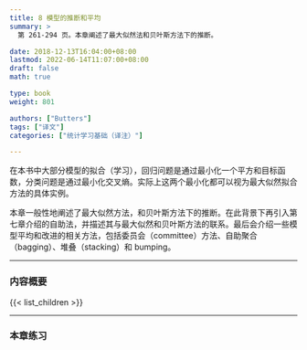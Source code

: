 ```yaml
---
title: 8 模型的推断和平均
summary: >
  第 261-294 页。本章阐述了最大似然法和贝叶斯方法下的推断。

date: 2018-12-13T16:04:00+08:00
lastmod: 2022-06-14T11:07:00+08:00
draft: false
math: true

type: book
weight: 801

authors: ["Butters"]
tags: ["译文"]
categories: ["统计学习基础（译注）"]

---
```


在本书中大部分模型的拟合（学习），回归问题是通过最小化一个平方和目标函数，分类问题是通过最小化交叉熵。实际上这两个最小化都可以视为最大似然拟合方法的具体实例。

本章一般性地阐述了最大似然方法，和贝叶斯方法下的推断。在此背景下再引入第七章介绍的自助法，并描述其与最大似然和贝叶斯方法的联系。最后会介绍一些模型平均和改进的相关方法，包括委员会（committee）方法、自助聚合（bagging）、堆叠（stacking）和 bumping。

----------
### 内容概要
{{< list_children >}}

----------
### 本章练习